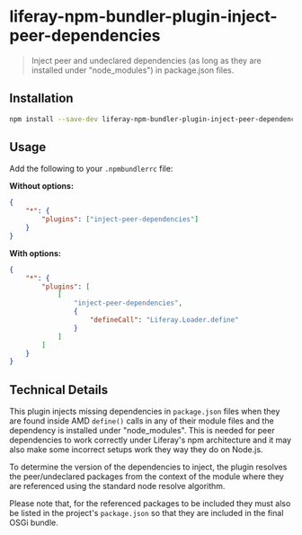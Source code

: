 # liferay-npm-bundler-plugin-inject-peer-dependencies

> Inject peer and undeclared dependencies (as long as they are installed under
	"node_modules") in package.json files.

## Installation

```sh
npm install --save-dev liferay-npm-bundler-plugin-inject-peer-dependencies
```

## Usage

Add the following to your `.npmbundlerrc` file:

**Without options:**

```json
{
	"*": {
		"plugins": ["inject-peer-dependencies"]
	}
}
```

**With options:**

```json
{
	"*": {
		"plugins": [
			[
				"inject-peer-dependencies",
				{
					"defineCall": "Liferay.Loader.define"
				}
			]
		]
	}
}
```

## Technical Details

This plugin injects missing dependencies in `package.json` files when they are
found inside AMD `define()` calls in any of their module files and the
dependency is installed under "node_modules". This is needed for peer
dependencies to work correctly under Liferay's npm architecture and it may also
make some incorrect setups work they way they do on Node.js.

To determine the version of the dependencies to inject, the plugin resolves the
peer/undeclared packages from the context of the module where they are
referenced using the standard node resolve algorithm.

Please note that, for the referenced packages to be included they must also be
listed in the project's `package.json` so that they are included in the final
OSGi bundle.
